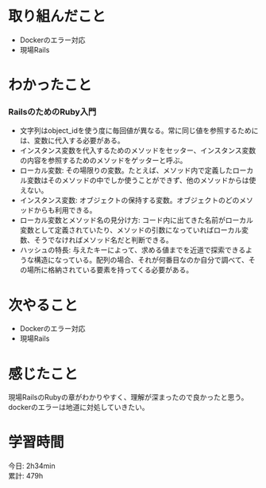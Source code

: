 # 取り組んだこと       
- Dockerのエラー対応
- 現場Rails 
# わかったこと  
### RailsのためのRuby入門
- 文字列はobject_idを使う度に毎回値が異なる。常に同じ値を参照するためには、変数に代入する必要がある。
- インスタンス変数を代入するためのメソッドをセッター、インスタンス変数の内容を参照するためのメソッドをゲッターと呼ぶ。
- ローカル変数: その場限りの変数。たとえば、メソッド内で定義したローカル変数はそのメソッドの中でしか使うことができず、他のメソッドからは使えない。
- インスタンス変数: オブジェクトの保持する変数。オブジェクトのどのメソッドからも利用できる。
- ローカル変数とメソッド名の見分け方: コード内に出てきた名前がローカル変数として定義されていたり、メソッドの引数になっていればローカル変数、そうでなければメソッド名だと判断できる。
- ハッシュの特長: 与えたキーによって、求める値までを近道で探索できるような構造になっている。配列の場合、それが何番目なのか自分で調べて、その場所に格納されている要素を持ってくる必要がある。
# 次やること  
- Dockerのエラー対応  
- 現場Rails 
# 感じたこと
現場RailsのRubyの章がわかりやすく、理解が深まったので良かったと思う。dockerのエラーは地道に対処していきたい。
# 学習時間  
今日: 2h34min    
累計: 479h  
